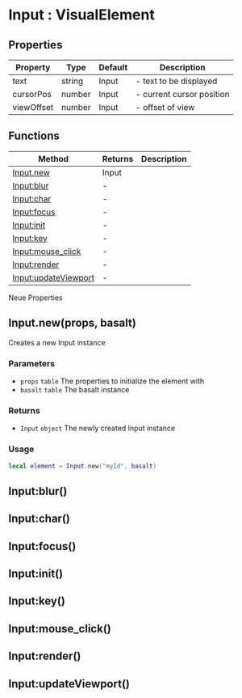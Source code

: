 # Input : VisualElement

## Properties

|Property|Type|Default|Description|
|---|---|---|---|
|text|string|Input|- text to be displayed
|cursorPos|number|Input|- current cursor position
|viewOffset|number|Input|- offset of view

## Functions

|Method|Returns|Description|
|---|---|---|
|[Input.new](#Input.new)|Input|
|[Input:blur](#Input:blur)|-|
|[Input:char](#Input:char)|-|
|[Input:focus](#Input:focus)|-|
|[Input:init](#Input:init)|-|
|[Input:key](#Input:key)|-|
|[Input:mouse_click](#Input:mouse_click)|-|
|[Input:render](#Input:render)|-|
|[Input:updateViewport](#Input:updateViewport)|-|

Neue Properties
## Input.new(props, basalt)
Creates a new Input instance

### Parameters
* `props` `table` The properties to initialize the element with
* `basalt` `table` The basalt instance

### Returns
* `Input` `object` The newly created Input instance

### Usage
 ```lua
local element = Input.new("myId", basalt)
```

## Input:blur()

## Input:char()

## Input:focus()

## Input:init()

## Input:key()

## Input:mouse_click()

## Input:render()

## Input:updateViewport()

